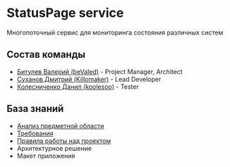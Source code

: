 # StatusPage service

Многопоточный сервис для мониторинга состояния различных систем

## Состав команды

- [Битулев Валерий (beValed)](https://github.com/beValed) - Project Manager, Architect
- [Суханов Дмитрий (Killomaker)](https://github.com/Killomaker) - Lead Developer
- [Колесниченко Данил (koolesoo)](https://github.com/koolesoo) - Tester

## База знаний

- [Анализ предметной области](./docs/Анализ%20предметной%20области.md)
- [Требования](./docs/Требования.md)
- [Правила работы над проектом](./docs/Правила%20работы%20над%20проектом.md)
- Архитектурное решение
- Макет приложения

